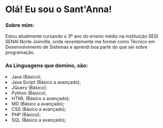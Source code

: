 # Olá! Eu sou o Sant'Anna!

### Sobre mim:
Estou atualmente cursando o 3º ano do ensino médio na instituição SESI SENAI Norte Joinville, onde recentemente me formei como Técnico em Desenvolvimento de Sistemas e aprendi boa parte do que sei sobre programação.


### As Linguagens que domino, são:
<la>
  <li>Java  (Básico);</li>
  <li>Java Script (Básico a avançado);</li>
  <li>JQuery (Básico);</li>
  <li>Python (Básico);</li>
  <li>HTML (Básico a avançado);</li>
  <li>MD (Básico a avançado);</li>
  <li>CSS (Básico a avançado);</li>
  <li>PHP (Básico);</li>
  <li>SQL (Básico a avançado);</li>
</la>
